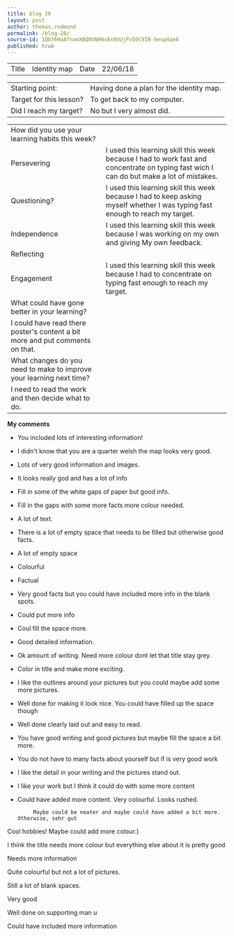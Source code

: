 ```yaml
---
title: blog 20
layout: post
author: thomas.redmond
permalink: /blog-20/
source-id: 1Qb76HaAfnamXBQ8VNH9s8x9UUjPv50C9IB-9esp4qe8
published: true
---
```

<table>
  <tr>
    <td>Title</td>
    <td>Identity map</td>
    <td>Date</td>
    <td>22/06/18</td>
  </tr>
</table>


<table>
  <tr>
    <td>Starting point:</td>
    <td>Having done a plan for the identity map.</td>
  </tr>
  <tr>
    <td>Target for this lesson?</td>
    <td>To get back to my computer.</td>
  </tr>
  <tr>
    <td>Did I reach my target? </td>
    <td>No but I very almost did.</td>
  </tr>
</table>


<table>
  <tr>
    <td>How did you use your learning habits this week?</td>
    <td></td>
  </tr>
  <tr>
    <td>Persevering</td>
    <td>I used this learning skill this week because I had to work fast and concentrate on typing fast wich I can do but make a lot of mistakes.</td>
  </tr>
  <tr>
    <td>Questioning?</td>
    <td>I used this learning skill this week because I had to keep asking myself whether I was typing fast enough to reach my target.</td>
  </tr>
  <tr>
    <td>Independence</td>
    <td>I used this learning skill this week because I was working on my own and giving My own feedback.</td>
  </tr>
  <tr>
    <td>Reflecting</td>
    <td></td>
  </tr>
  <tr>
    <td>Engagement</td>
    <td>I used this learning skill this week because I had to concentrate on typing fast enough to reach my target.</td>
  </tr>
  <tr>
    <td>What could have gone better in your learning?</td>
    <td></td>
  </tr>
  <tr>
    <td>I could have read there poster's content a bit more and put comments on that.</td>
    <td></td>
  </tr>
  <tr>
    <td>What changes do you need to make to improve your learning next time?</td>
    <td></td>
  </tr>
  <tr>
    <td>I need to read the work and then decide what to do.</td>
    <td></td>
  </tr>
</table>


**My comments**

* You included lots of interesting information!

* I didn't know that you are a quarter welsh the map looks very good.

* Lots of very good information and images.

* It looks really god and has a lot of info

* Fill in some of the white gaps of paper but good info.

* Fill in the gaps with some more facts more colour needed.

* A lot of text.

* There is a lot of empty space that needs to be filled but otherwise good facts.

* A lot of empty space

* Colourful

* Factual

*  Very good facts but you could have included more info in the blank spots.

* Could put more info

* Coul fill the space more.

* Good detailed information.

* Ok amount of writing. Need more colour dont let that title stay grey.

* Color in title and make more exciting.

* I like the outlines around your pictures but you could maybe add some more pictures.

* Well done for making it look nice. You could have filled up the space though

* Well done clearly laid out and easy to read.

* You have good writing and good pictures but maybe fill the space a bit more.

* You do not have to many facts about  yourself but if is very good work

* I like the detail in your writing and the pictures stand out.

* I like your work but I think it could do with some more content 

* Could have added more content. Very colourful. Looks rushed.

           Maybe could be neater and maybe could have added a bit more. Otherwise, sehr gut

Cool hobbies! Maybe could add more colour:)

I think the title needs more colour but everything else about it is pretty good

Needs more information

Quite colourful but not a lot of pictures.

Still a lot of blank spaces.

 Very good

Well done on supporting man u

Could have included more information

